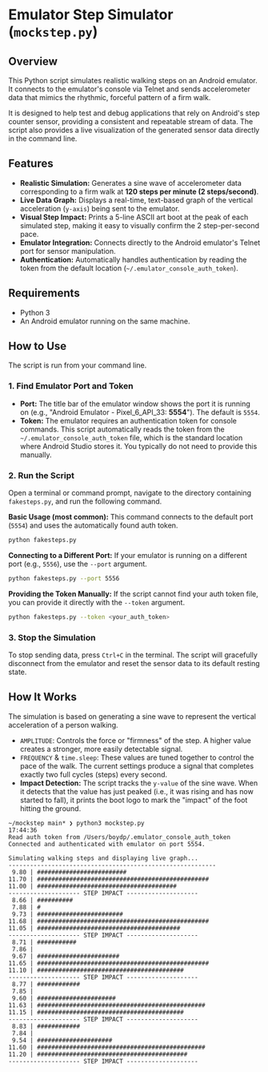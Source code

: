 # Emulator Step Simulator (`mockstep.py`)

## Overview

This Python script simulates realistic walking steps on an Android emulator. It connects to the emulator's console via Telnet and sends accelerometer data that mimics the rhythmic, forceful pattern of a firm walk.

It is designed to help test and debug applications that rely on Android's step counter sensor, providing a consistent and repeatable stream of data. The script also provides a live visualization of the generated sensor data directly in the command line.

## Features

*   **Realistic Simulation:** Generates a sine wave of accelerometer data corresponding to a firm walk at **120 steps per minute (2 steps/second)**.
*   **Live Data Graph:** Displays a real-time, text-based graph of the vertical acceleration (`y-axis`) being sent to the emulator.
*   **Visual Step Impact:** Prints a 5-line ASCII art boot at the peak of each simulated step, making it easy to visually confirm the 2 step-per-second pace.
*   **Emulator Integration:** Connects directly to the Android emulator's Telnet port for sensor manipulation.
*   **Authentication:** Automatically handles authentication by reading the token from the default location (`~/.emulator_console_auth_token`).

## Requirements

*   Python 3
*   An Android emulator running on the same machine.

## How to Use

The script is run from your command line.

### 1. Find Emulator Port and Token

*   **Port:** The title bar of the emulator window shows the port it is running on (e.g., "Android Emulator - Pixel_6_API_33: **5554**"). The default is `5554`.
*   **Token:** The emulator requires an authentication token for console commands. This script automatically reads the token from the `~/.emulator_console_auth_token` file, which is the standard location where Android Studio stores it. You typically do not need to provide this manually.

### 2. Run the Script

Open a terminal or command prompt, navigate to the directory containing `fakesteps.py`, and run the following command.

**Basic Usage (most common):**
This command connects to the default port (`5554`) and uses the automatically found auth token.

```bash
python fakesteps.py
```

**Connecting to a Different Port:**
If your emulator is running on a different port (e.g., `5556`), use the `--port` argument.

```bash
python fakesteps.py --port 5556
```

**Providing the Token Manually:**
If the script cannot find your auth token file, you can provide it directly with the `--token` argument.

```bash
python fakesteps.py --token <your_auth_token>
```

### 3. Stop the Simulation

To stop sending data, press `Ctrl+C` in the terminal. The script will gracefully disconnect from the emulator and reset the sensor data to its default resting state.

## How It Works

The simulation is based on generating a sine wave to represent the vertical acceleration of a person walking.

*   `AMPLITUDE`: Controls the force or "firmness" of the step. A higher value creates a stronger, more easily detectable signal.
*   `FREQUENCY` & `time.sleep`: These values are tuned together to control the pace of the walk. The current settings produce a signal that completes exactly two full cycles (steps) every second.
*   **Impact Detection:** The script tracks the `y-value` of the sine wave. When it detects that the value has just peaked (i.e., it was rising and has now started to fall), it prints the boot logo to mark the "impact" of the foot hitting the ground.


```
~/mockstep main* ❯ python3 mockstep.py                                   17:44:36
Read auth token from /Users/boydp/.emulator_console_auth_token
Connected and authenticated with emulator on port 5554.

Simulating walking steps and displaying live graph...
----------------------------------------------------------
 9.80 | #########################
11.70 | ################################################
11.00 | #######################################
-------------------- STEP IMPACT --------------------
 8.66 | ##########
 7.88 | #
 9.73 | ########################
11.68 | ################################################
11.05 | ########################################
-------------------- STEP IMPACT --------------------
 8.71 | ###########
 7.86 |
 9.67 | #######################
11.65 | ################################################
11.10 | #########################################
-------------------- STEP IMPACT --------------------
 8.77 | ############
 7.85 |
 9.60 | ######################
11.63 | ###############################################
11.15 | #########################################
-------------------- STEP IMPACT --------------------
 8.83 | ############
 7.84 |
 9.54 | #####################
11.60 | ###############################################
11.20 | ##########################################
-------------------- STEP IMPACT --------------------
```